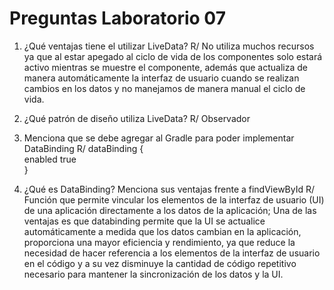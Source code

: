 # Preguntas Laboratorio 07

1. ¿Qué ventajas tiene el utilizar LiveData?
R/ No utiliza muchos recursos ya que al estar apegado al ciclo de vida de los componentes solo estará activo mientras se muestre el componente, además que actualiza de manera automáticamente la interfaz de usuario cuando se realizan cambios en los datos y no manejamos de manera manual el ciclo de vida.

2. ¿Qué patrón de diseño utiliza LiveData?
R/ Observador

3. Menciona que se debe agregar al Gradle para poder implementar DataBinding
R/ dataBinding {  
			    enabled true  
	 }

4. ¿Qué es DataBinding?  Menciona sus ventajas frente a findViewById
R/ Función que permite vincular los elementos de la interfaz de usuario (UI) de una aplicación directamente a los datos de la aplicación; Una de las ventajas es que databinding permite que la UI se actualice automáticamente a medida que los datos cambian en la aplicación, proporciona una mayor eficiencia y rendimiento, ya que reduce la necesidad de hacer referencia a los elementos de la interfaz de usuario en el código y a su vez disminuye la cantidad de código repetitivo necesario para mantener la sincronización de los datos y la UI.

